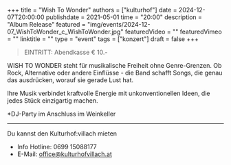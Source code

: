 +++
title = "Wish To Wonder"
authors = ["kulturhof"]
date = 2024-12-07T20:00:00
publishdate = 2021-05-01
time = "20:00"
description = "Album Release"
featured = "img/events/2024-12-07_WishToWonder_c_WishToWonder.jpg"
featuredVideo = ""
featuredVimeo = ""
linktitle = ""
type = "event"
tags = ["konzert"]
draft = false
+++


>EINTRITT: Abendkasse € 10.- 

WISH TO WONDER steht für musikalische Freiheit ohne Genre-Grenzen. Ob Rock, Alternative oder andere Einflüsse - die Band schafft Songs, die genau das ausdrücken, worauf sie gerade Lust hat.

Ihre Musik verbindet kraftvolle Energie mit unkonventionellen Ideen, die jedes Stück einzigartig machen.

*DJ-Party im Anschluss im Weinkeller

_________________________________________
Du kannst den Kulturhof:villach mieten
- Info Hotline: 0699 15088177 
- E-Mail: office@kulturhofvillach.at


